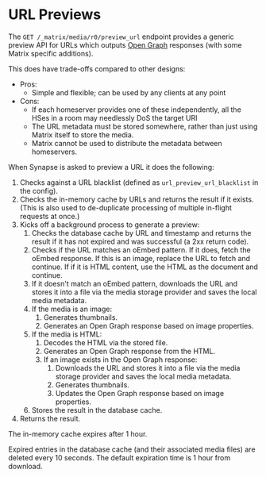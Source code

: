 URL Previews
============

The `GET /_matrix/media/r0/preview_url` endpoint provides a generic preview API
for URLs which outputs [Open Graph](https://ogp.me/) responses (with some Matrix
specific additions).

This does have trade-offs compared to other designs:

* Pros:
  * Simple and flexible; can be used by any clients at any point
* Cons:
  * If each homeserver provides one of these independently, all the HSes in a
    room may needlessly DoS the target URI
  * The URL metadata must be stored somewhere, rather than just using Matrix
    itself to store the media.
  * Matrix cannot be used to distribute the metadata between homeservers.

When Synapse is asked to preview a URL it does the following:

1. Checks against a URL blacklist (defined as `url_preview_url_blacklist` in the
   config).
2. Checks the in-memory cache by URLs and returns the result if it exists. (This
   is also used to de-duplicate processing of multiple in-flight requests at once.)
3. Kicks off a background process to generate a preview:
   1. Checks the database cache by URL and timestamp and returns the result if it
      has not expired and was successful (a 2xx return code).
   2. Checks if the URL matches an oEmbed pattern. If it does, fetch the oEmbed
      response. If this is an image, replace the URL to fetch and continue. If
      if it is HTML content, use the HTML as the document and continue.
   3. If it doesn't match an oEmbed pattern, downloads the URL and stores it
      into a file via the media storage provider and saves the local media
      metadata.
   5. If the media is an image:
      1. Generates thumbnails.
      2. Generates an Open Graph response based on image properties.
   6. If the media is HTML:
      1. Decodes the HTML via the stored file.
      2. Generates an Open Graph response from the HTML.
      3. If an image exists in the Open Graph response:
         1. Downloads the URL and stores it into a file via the media storage
            provider and saves the local media metadata.
         2. Generates thumbnails.
         3. Updates the Open Graph response based on image properties.
   7. Stores the result in the database cache.
4. Returns the result.

The in-memory cache expires after 1 hour.

Expired entries in the database cache (and their associated media files) are
deleted every 10 seconds. The default expiration time is 1 hour from download.
